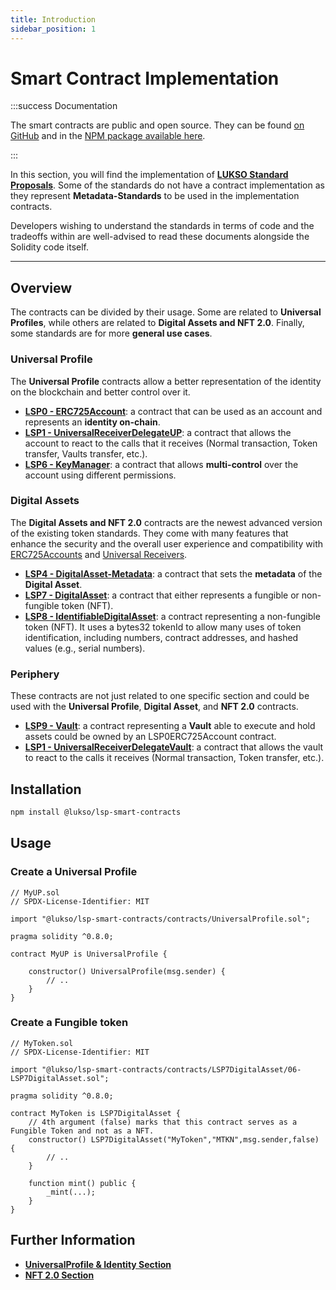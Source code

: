 ```yaml
---
title: Introduction
sidebar_position: 1
---
```


# Smart Contract Implementation

:::success Documentation

The smart contracts are public and open source. They can be found [on GitHub](https://github.com/lukso-network/lsp-smart-contracts) and in the [NPM package available here](https://www.npmjs.com/package/@lukso/lsp-smart-contracts).

:::

In this section, you will find the implementation of **[LUKSO Standard Proposals](../introduction.md)**. Some of the standards do not have a contract implementation as they represent **Metadata-Standards** to be used in the implementation contracts.

Developers wishing to understand the standards in terms of code and the tradeoffs within are well-advised to read these documents alongside the Solidity code itself.

---

## Overview

The contracts can be divided by their usage. Some are related to **Universal Profiles**, while others are related to **Digital Assets and NFT 2.0**. Finally, some standards are for more **general use cases**.

### Universal Profile

The **Universal Profile** contracts allow a better representation of the identity on the blockchain and better control over it.

- **[LSP0 - ERC725Account](./02-lsp0-erc725-account.md)**: a contract that can be used as an account and represents an **identity on-chain**.
- **[LSP1 - UniversalReceiverDelegateUP](./03-lsp1-universal-receiver-delegate-up.md)**: a contract that allows the account to react to the calls that it receives (Normal transaction, Token transfer, Vaults transfer, etc.).
- **[LSP6 - KeyManager](./05-lsp6-key-manager.md)**: a contract that allows **multi-control** over the account using different permissions.

### Digital Assets

The **Digital Assets and NFT 2.0** contracts are the newest advanced version of the existing token standards. They come with many features that enhance the security and the overall user experience and compatibility with [ERC725Accounts](../universal-profile/02-lsp0-erc725account.md) and [Universal Receivers](../generic-standards/01-lsp1-universal-receiver.md).

- **[LSP4 - DigitalAsset-Metadata](./lsp4-digital-asset-metadata)**: a contract that sets the **metadata** of the **Digital Asset**.
- **[LSP7 - DigitalAsset](./06-lsp7-digital-asset.md)**: a contract that either represents a fungible or non-fungible token (NFT).
- **[LSP8 - IdentifiableDigitalAsset](./07-lsp8-identifiable-digital-asset.md)**: a contract representing a non-fungible token (NFT). It uses a bytes32 tokenId to allow many uses of token identification, including numbers, contract addresses, and hashed values (e.g., serial numbers).

### Periphery

These contracts are not just related to one specific section and could be used with the **Universal Profile**, **Digital Asset**, and **NFT 2.0** contracts.

- **[LSP9 - Vault](./08-lsp9-vault.md)**: a contract representing a **Vault** able to execute and hold assets could be owned by an LSP0ERC725Account contract.
- **[LSP1 - UniversalReceiverDelegateVault](./09-lsp10-universal-receiver-delegate-vault.md)**: a contract that allows the vault to react to the calls it receives (Normal transaction, Token transfer, etc.).

## Installation

```bash
npm install @lukso/lsp-smart-contracts
```

## Usage

### Create a Universal Profile

```solidity
// MyUP.sol
// SPDX-License-Identifier: MIT

import "@lukso/lsp-smart-contracts/contracts/UniversalProfile.sol";

pragma solidity ^0.8.0;

contract MyUP is UniversalProfile {

    constructor() UniversalProfile(msg.sender) {
        // ..
    }
}
```

### Create a Fungible token

```solidity
// MyToken.sol
// SPDX-License-Identifier: MIT

import "@lukso/lsp-smart-contracts/contracts/LSP7DigitalAsset/06-LSP7DigitalAsset.sol";

pragma solidity ^0.8.0;

contract MyToken is LSP7DigitalAsset {
    // 4th argument (false) marks that this contract serves as a Fungible Token and not as a NFT.
    constructor() LSP7DigitalAsset("MyToken","MTKN",msg.sender,false) {
        // ..
    }

    function mint() public {
        _mint(...);
    }
}
```

## Further Information

- **[UniversalProfile & Identity Section](https://youtu.be/SbTo_e3l_Lk?t=1727)**
- **[NFT 2.0 Section](https://youtu.be/hg1Ow6u9QVk)**

